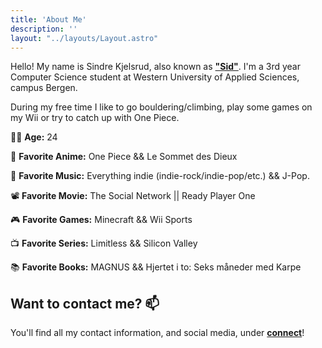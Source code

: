 ```yaml
---
title: 'About Me'
description: ''
layout: "../layouts/Layout.astro"
---
```


Hello! My name is Sindre Kjelsrud, also known as [**"Sid"**](/avatar.webp). I'm a 3rd year Computer Science student at Western University of Applied Sciences, campus Bergen.

During my free time I like to go bouldering/climbing, play some games on my Wii or try to catch up with One Piece.

👴🏼 **Age:** 24

👒 **Favorite Anime:** One Piece && Le Sommet des Dieux

🎵 **Favorite Music:** Everything indie (indie-rock/indie-pop/etc.) && J-Pop.

📽️ **Favorite Movie:** The Social Network || Ready Player One

🎮 **Favorite Games:** Minecraft && Wii Sports

📺 **Favorite Series:** Limitless && Silicon Valley

📚 **Favorite Books:** MAGNUS && Hjertet i to: Seks måneder med Karpe

## Want to contact me? 📫

You'll find all my contact information, and social media, under [**connect**](/connect)!
